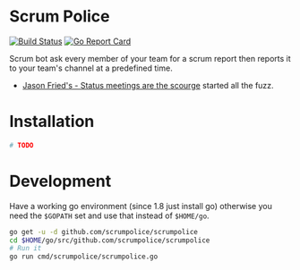 # Scrum Police

[![Build Status](https://travis-ci.org/scrumpolice/scrumpolice.svg?branch=master)](https://travis-ci.org/scrumpolice/scrumpolice)
[![Go Report Card](https://goreportcard.com/badge/github.com/scrumpolice/scrumpolice)](https://goreportcard.com/report/github.com/scrumpolice/scrumpolice)

Scrum bot ask every member of your team for a scrum report then reports it to
your team's channel at a predefined time.

- [Jason Fried's - Status meetings are the scourge](https://m.signalvnoise.com/status-meetings-are-the-scourge-39f49267ca90) started all the fuzz.

# Installation 

```sh 
# TODO
```

# Development

Have a working go environment (since 1.8 just install go) otherwise you need the
`$GOPATH` set and use that instead of `$HOME/go`.

```sh
go get -u -d github.com/scrumpolice/scrumpolice
cd $HOME/go/src/github.com/scrumpolice/scrumpolice
# Run it
go run cmd/scrumpolice/scrumpolice.go
```

